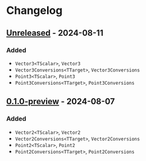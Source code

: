 # Changelog

## [Unreleased] - 2024-08-11

### Added

- `Vector3<TScalar>`, `Vector3`
- `Vector3Conversions<TTarget>`, `Vector3Conversions`
- `Point3<TScalar>`, `Point3`
- `Point3Conversions<TTarget>`, `Point3Conversions`

## [0.1.0-preview] - 2024-08-07

### Added

- `Vector2<TScalar>`, `Vector2`
- `Vector2Conversions<TTarget>`, `Vector2Conversions`
- `Point2<TScalar>`, `Point2`
- `Point2Conversions<TTarget>`, `Point2Conversions`

[Unreleased]: https://github.com/qbit86/euclidean-space/compare/euclidean-space-0.1.0-preview...HEAD

[0.1.0-preview]: https://github.com/qbit86/euclidean-space/releases/tag/euclidean-space-0.1.0-preview
